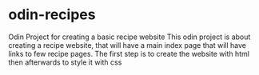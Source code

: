 # odin-recipes
Odin Project for creating a basic recipe website
This odin project is about creating a recipe website, that will have a main index page that will have links to few recipe pages. The first step is to create the website with html then afterwards to style it with css